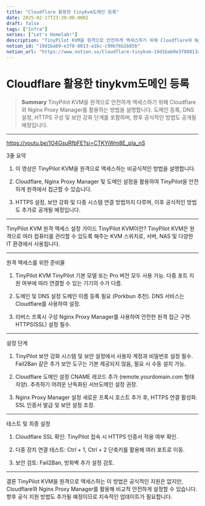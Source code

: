 ```yaml
---
title: "Cloudflare 활용한 tinykvm도메인 등록"
date: 2025-02-17T23:39:00.000Z
draft: false
tags: ["Infra"]
series: ["Let's Homelab!"]
description: "TinyPilot KVM을 원격으로 안전하게 액세스하기 위해 Cloudflare와 Nginx Proxy Manager를 활용하는 방법을 설명합니다. 도메인 등록, DNS 설정, HTTPS 구성 및 보안 강화 단계를 포함하며, 향후 공식적인 방법도 공개될 예정입니다."
notion_id: "19d1bab9-e3f8-8013-a1bc-c99bf6b2b85b"
notion_url: "https://www.notion.so/Cloudflare-tinykvm-19d1bab9e3f88013a1bcc99bf6b2b85b"
---
```


# Cloudflare 활용한 tinykvm도메인 등록

> **Summary**
> TinyPilot KVM을 원격으로 안전하게 액세스하기 위해 Cloudflare와 Nginx Proxy Manager를 활용하는 방법을 설명합니다. 도메인 등록, DNS 설정, HTTPS 구성 및 보안 강화 단계를 포함하며, 향후 공식적인 방법도 공개될 예정입니다.

---


https://youtu.be/1O4GsuRfbFE?si=CTKYiWm8E_pIa_nS


3줄 요약
1. 이 영상은 TinyPilot KVM을 원격으로 액세스하는 비공식적인 방법을 설명합니다.

2. Cloudflare, Nginx Proxy Manager 및 도메인 설정을 활용하여 TinyPilot을 안전하게 원격에서 접근할 수 있습니다.

3. HTTPS 설정, 보안 강화 및 다중 시스템 연결 방법까지 다루며, 이후 공식적인 방법도 추가로 공개될 예정입니다.



---
TinyPilot KVM 원격 액세스 설정 가이드
TinyPilot KVM이란?
TinyPilot KVM은 원격으로 여러 컴퓨터를 관리할 수 있도록 해주는 KVM 스위치로, 서버, NAS 및 다양한 IT 환경에서 사용됩니다.

---
원격 액세스를 위한 준비물
1. TinyPilot KVM
TinyPilot 기본 모델 또는 Pro 버전 모두 사용 가능.
다중 포트 지원 여부에 따라 연결할 수 있는 기기의 수가 다름.

2. 도메인 및 DNS 설정
도메인 이름 등록 필요 (Porkbun 추천).
DNS 서비스는 Cloudflare를 사용하여 설정.

3. 리버스 프록시 구성
Nginx Proxy Manager를 사용하여 안전한 원격 접근 구현.
HTTPS(SSL) 설정 필수.


---
설정 단계
1. TinyPilot 보안 강화
시스템 및 보안 설정에서 사용자 계정과 비밀번호 설정 필수.
Fail2Ban 같은 추가 보안 도구는 기본 제공되지 않음, 필요 시 수동 설치 가능.

2. Cloudflare 도메인 설정
CNAME 레코드 추가 (remote.yourdomain.com 형태 지양).
추측하기 어려운 난독화된 서브도메인 설정 권장.

3. Nginx Proxy Manager 설정
새로운 프록시 호스트 추가 후, HTTPS 연결 활성화.
SSL 인증서 발급 및 보안 설정 조정.


---
테스트 및 최종 설정
1. Cloudflare SSL 확인:
TinyPilot 접속 시 HTTPS 인증서 적용 여부 확인.


2. 다중 장치 연결 테스트:
Ctrl + 1, Ctrl + 2 단축키를 활용해 여러 포트로 이동.


3. 보안 검토:
Fail2Ban, 방화벽 추가 설정 검토.




---
결론
TinyPilot KVM을 원격으로 액세스하는 이 방법은 공식적인 지원은 없지만, Cloudflare와 Nginx Proxy Manager를 활용해 비교적 안전하게 설정할 수 있습니다. 향후 공식 지원 방법도 추가될 예정이므로 지속적인 업데이트가 필요합니다.


